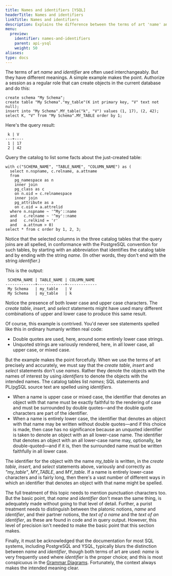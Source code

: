 ```yaml
---
title: Names and identifiers [YSQL]
headerTitle: Names and identifiers
linkTitle: Names and identifiers
description: Explains the difference between the terms of art 'name' and 'identifier' [YSQL].
menu:
  preview:
    identifier: names-and-identifiers
    parent: api-ysql
    weight: 50
aliases:
type: docs
---
```


The terms of art _name_ and _identifier_ are often used interchangeably. But they have different meanings. A simple example makes the point. Authorize a session as a regular role that can create objects in the current database and do this:

```plpgsql
create schema "My Schema";
create table "My Schema"."my_table"(K int primary key, "V" text not null);
insert into "My Schema".MY_table("k", "V") values (1, 17), (2, 42);
select K, "V" from "My Schema".MY_TABLE order by 1;
```

Here's the query result:

```output
 k | V  
---+----
 1 | 17
 2 | 42
```
Query the catalog to list some facts about the just-created table:

```plpgsql
with c("SCHEMA_NAME", "TABLE_NAME", "COLUMN_NAME") as (
  select n.nspname, c.relname, a.attname
  from
    pg_namespace as n
    inner join
    pg_class as c
    on n.oid = c.relnamespace
    inner join
    pg_attribute as a
    on c.oid = a.attrelid
  where n.nspname ~ '^My'::name
  and   c.relname ~ '^my'::name
  and   c.relkind = 'r'
  and   a.attnum > 0)
select * from c order by 1, 2, 3;
```

Notice that the selected columns in the three catalog tables that the query joins are all spelled, in conformance with the PostgreSQL convention for such tables, by starting with an abbreviation that identifies the catalog table and by ending with the string _name_. (In other words, they don't end with the string _identifier_.)

This is the output:

```output
 SCHEMA_NAME | TABLE_NAME | COLUMN_NAME 
-------------+------------+-------------
 My Schema   | my_table   | V
 My Schema   | my_table   | k
```

Notice the presence of both lower case and upper case characters. The _create table_, _insert_, and _select_ statements might have used many different combinations of upper and lower case to produce this same result.

Of course, this example is contrived. You'd never see statements spelled like this in ordinary humanly written real code:

- Double quotes are used, here, around some entirely lower case strings.
- Unquoted strings are variously rendered, here, in all lower case, all upper case, or mixed case.

But the example makes the point forcefully. When we use the terms of art precisely and accurately, we must say that the _create table_,  _insert_ and _select_ statements don't use _names_. Rather they denote the objects with the names of interest by using _identifiers_ to denote the objects with the intended names. The catalog tables list _names_; SQL statements and PL/pgSQL source text are spelled using _identifiers_.

- When a name is upper case or mixed case, the identifier that denotes an object with that name must be exactly faithful to the rendering of case and must be surrounded by double quotes—and the double quote characters are part of the identifier.
- When a name is entirely lower case, the identifier that denotes an object with that name may be written without  double quotes—and if this choice is made, then case has no significance because an unquoted identifier is taken to denote an object with an all lower-case name. The identifier that denotes an object with an all lower-case name may, optionally, be double-quoted—and if it is, then the surrounded name must be written faithfully in all lower case. 

The identifier for the object with the name _my_table_ is written, in the _create table_, _insert_, and _select_ statements above, variously and correctly as _"my_table"_, _MY_TABLE_, and _MY_table_. If a name is entirely lower-case characters and is fairly long, then there's a vast number of different ways in which an identifier that denotes an object with that name might be spelled.

The full treatment of this topic needs to mention punctuation characters too. But the basic point, that _name_ and _identifier_ don't mean the same thing, is adequately made without going to that level of detail. Further, a purist treatment needs to distinguish between the platonic notions, _name_ and _identifier_, and their partner notions, the _text of a name_ and the _text of an identifier_, as these are found in code and in query output. However, this level of precision isn't needed to make the basic point that this section makes.

Finally, it must be acknowledged that the documentation for most SQL systems, including PostgreSQL and YSQL, typically blurs the distinction between _name_ and _identifier_, though both terms of art are used:  _name_ is very frequently used where _identifier_ is the proper choice; and this is most conspicuous in the [Grammar Diagrams](../syntax_resources/grammar_diagrams/). Fortunately, the context always makes the intended meaning clear.